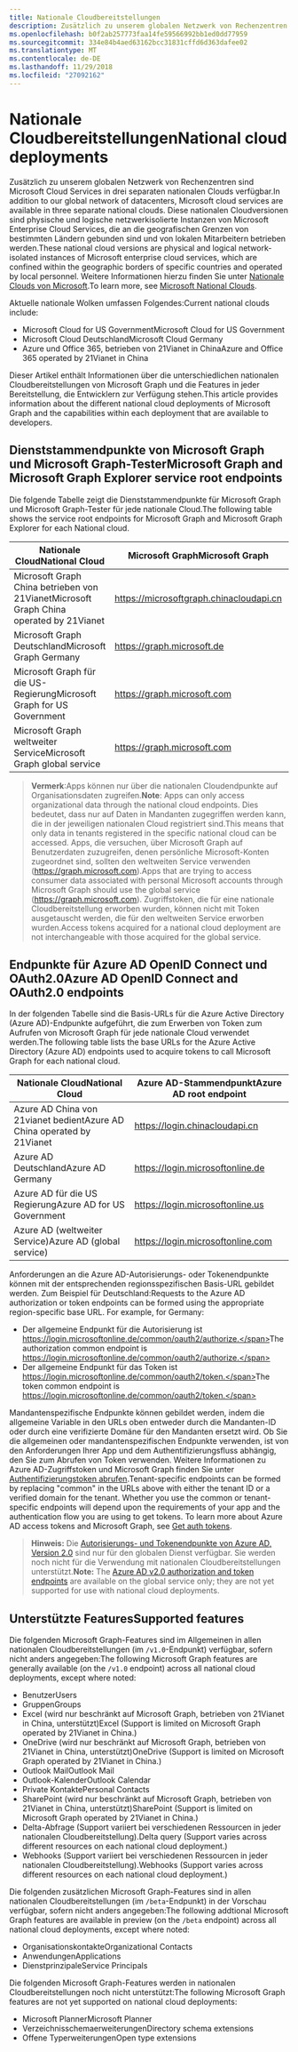 ```yaml
---
title: Nationale Cloudbereitstellungen
description: Zusätzlich zu unserem globalen Netzwerk von Rechenzentren sind Microsoft Cloud Services in drei separaten nationalen Clouds verfügbar. Diese nationalen Cloudversionen sind physische und logische netzwerkisolierte Instanzen von Microsoft Enterprise Cloud Services, die an die geografischen Grenzen von bestimmten Ländern gebunden sind und von lokalen Mitarbeitern betrieben werden. Weitere Informationen hierzu finden Sie unter „Nationale Clouds von Microsoft“.
ms.openlocfilehash: b0f2ab257773faa14fe59566992bb1ed0dd77959
ms.sourcegitcommit: 334e84b4aed63162bcc31831cffd6d363dafee02
ms.translationtype: MT
ms.contentlocale: de-DE
ms.lasthandoff: 11/29/2018
ms.locfileid: "27092162"
---
```

# <a name="national-cloud-deployments"></a><span data-ttu-id="10a4e-105">Nationale Cloudbereitstellungen</span><span class="sxs-lookup"><span data-stu-id="10a4e-105">National cloud deployments</span></span>


<span data-ttu-id="10a4e-106">Zusätzlich zu unserem globalen Netzwerk von Rechenzentren sind Microsoft Cloud Services in drei separaten nationalen Clouds verfügbar.</span><span class="sxs-lookup"><span data-stu-id="10a4e-106">In addition to our global network of datacenters, Microsoft cloud services are available in three separate national clouds.</span></span> <span data-ttu-id="10a4e-107">Diese nationalen Cloudversionen sind physische und logische netzwerkisolierte Instanzen von Microsoft Enterprise Cloud Services, die an die geografischen Grenzen von bestimmten Ländern gebunden sind und von lokalen Mitarbeitern betrieben werden.</span><span class="sxs-lookup"><span data-stu-id="10a4e-107">These national cloud versions are physical and logical network-isolated instances of Microsoft enterprise cloud services, which are confined within the geographic borders of specific countries and operated by local personnel.</span></span> <span data-ttu-id="10a4e-108">Weitere Informationen hierzu finden Sie unter [Nationale Clouds von Microsoft](https://www.microsoft.com/de-DE/TrustCenter/CloudServices/NationalCloud).</span><span class="sxs-lookup"><span data-stu-id="10a4e-108">To learn more, see [Microsoft National Clouds](https://www.microsoft.com/de-DE/TrustCenter/CloudServices/NationalCloud).</span></span>

<span data-ttu-id="10a4e-109">Aktuelle nationale Wolken umfassen Folgendes:</span><span class="sxs-lookup"><span data-stu-id="10a4e-109">Current national clouds include:</span></span>

- <span data-ttu-id="10a4e-110">Microsoft Cloud for US Government</span><span class="sxs-lookup"><span data-stu-id="10a4e-110">Microsoft Cloud for US Government</span></span>
- <span data-ttu-id="10a4e-111">Microsoft Cloud Deutschland</span><span class="sxs-lookup"><span data-stu-id="10a4e-111">Microsoft Cloud Germany</span></span>
- <span data-ttu-id="10a4e-112">Azure und Office 365, betrieben von 21Vianet in China</span><span class="sxs-lookup"><span data-stu-id="10a4e-112">Azure and Office 365 operated by 21Vianet in China</span></span>

<span data-ttu-id="10a4e-113">Dieser Artikel enthält Informationen über die unterschiedlichen nationalen Cloudbereitstellungen von Microsoft Graph und die Features in jeder Bereitstellung, die Entwicklern zur Verfügung stehen.</span><span class="sxs-lookup"><span data-stu-id="10a4e-113">This article provides information about the different national cloud deployments of Microsoft Graph and the capabilities within each deployment that are available to developers.</span></span>

## <a name="microsoft-graph-and-microsoft-graph-explorer-service-root-endpoints"></a><span data-ttu-id="10a4e-114">Dienststammendpunkte von Microsoft Graph und Microsoft Graph-Tester</span><span class="sxs-lookup"><span data-stu-id="10a4e-114">Microsoft Graph and Microsoft Graph Explorer service root endpoints</span></span>

<span data-ttu-id="10a4e-115">Die folgende Tabelle zeigt die Dienststammendpunkte für Microsoft Graph und Microsoft Graph-Tester für jede nationale Cloud.</span><span class="sxs-lookup"><span data-stu-id="10a4e-115">The following table shows the service root endpoints for Microsoft Graph and Microsoft Graph Explorer for each National cloud.</span></span>

| <span data-ttu-id="10a4e-116">Nationale Cloud</span><span class="sxs-lookup"><span data-stu-id="10a4e-116">National Cloud</span></span> | <span data-ttu-id="10a4e-117">Microsoft Graph</span><span class="sxs-lookup"><span data-stu-id="10a4e-117">Microsoft Graph</span></span> | <span data-ttu-id="10a4e-118">Microsoft Graph-Tester</span><span class="sxs-lookup"><span data-stu-id="10a4e-118">Microsoft Graph Explorer</span></span>
|---------------------------|----------------|----------------|
| <span data-ttu-id="10a4e-119">Microsoft Graph China betrieben von 21Vianet</span><span class="sxs-lookup"><span data-stu-id="10a4e-119">Microsoft Graph China operated by 21Vianet</span></span> | https://microsoftgraph.chinacloudapi.cn | https://developer.microsoft.com/zh-cn/graph/graph-explorer-china |
| <span data-ttu-id="10a4e-120">Microsoft Graph Deutschland</span><span class="sxs-lookup"><span data-stu-id="10a4e-120">Microsoft Graph Germany</span></span> | https://graph.microsoft.de | <span data-ttu-id="10a4e-121">Nicht unterstützt.</span><span class="sxs-lookup"><span data-stu-id="10a4e-121">Not supported.</span></span> |
| <span data-ttu-id="10a4e-122">Microsoft Graph für die US-Regierung</span><span class="sxs-lookup"><span data-stu-id="10a4e-122">Microsoft Graph for US Government</span></span> | https://graph.microsoft.com | <span data-ttu-id="10a4e-123">Nicht unterstützt.</span><span class="sxs-lookup"><span data-stu-id="10a4e-123">Not supported.</span></span> |
| <span data-ttu-id="10a4e-124">Microsoft Graph weltweiter Service</span><span class="sxs-lookup"><span data-stu-id="10a4e-124">Microsoft Graph global service</span></span> | https://graph.microsoft.com | https://developer.microsoft.com/graph/graph-explorer |

> <span data-ttu-id="10a4e-125">**Vermerk**:Apps können nur über die nationalen Cloudendpunkte auf Organisationsdaten zugreifen.</span><span class="sxs-lookup"><span data-stu-id="10a4e-125">**Note**: Apps can only access organizational data through the national cloud endpoints.</span></span> <span data-ttu-id="10a4e-126">Dies bedeutet, dass nur auf Daten in Mandanten zugegriffen werden kann, die in der jeweiligen nationalen Cloud registriert sind.</span><span class="sxs-lookup"><span data-stu-id="10a4e-126">This means that only data in tenants registered in the specific national cloud can be accessed.</span></span> <span data-ttu-id="10a4e-127">Apps, die versuchen, über Microsoft Graph auf Benutzerdaten zuzugreifen, denen persönliche Microsoft-Konten zugeordnet sind, sollten den weltweiten Service verwenden (https://graph.microsoft.com).</span><span class="sxs-lookup"><span data-stu-id="10a4e-127">Apps that are trying to access consumer data associated with personal Microsoft accounts through Microsoft Graph should use the global service (https://graph.microsoft.com).</span></span> <span data-ttu-id="10a4e-128">Zugriffstoken, die für eine nationale Cloudbereitstellung erworben wurden, können nicht mit Token ausgetauscht werden, die für den weltweiten Service erworben wurden.</span><span class="sxs-lookup"><span data-stu-id="10a4e-128">Access tokens acquired for a national cloud deployment are not interchangeable with those acquired for the global service.</span></span>

## <a name="azure-ad-openid-connect-and-oauth20-endpoints"></a><span data-ttu-id="10a4e-129">Endpunkte für Azure AD OpenID Connect und OAuth2.0</span><span class="sxs-lookup"><span data-stu-id="10a4e-129">Azure AD OpenID Connect and OAuth2.0 endpoints</span></span>

<span data-ttu-id="10a4e-130">In der folgenden Tabelle sind die Basis-URLs für die Azure Active Directory (Azure AD)-Endpunkte aufgeführt, die zum Erwerben von Token zum Aufrufen von Microsoft Graph für jede nationale Cloud verwendet werden.</span><span class="sxs-lookup"><span data-stu-id="10a4e-130">The following table lists the base URLs for the Azure Active Directory (Azure AD) endpoints used to acquire tokens to call Microsoft Graph for each national cloud.</span></span>

| <span data-ttu-id="10a4e-131">Nationale Cloud</span><span class="sxs-lookup"><span data-stu-id="10a4e-131">National Cloud</span></span> | <span data-ttu-id="10a4e-132">Azure AD-Stammendpunkt</span><span class="sxs-lookup"><span data-stu-id="10a4e-132">Azure AD root endpoint</span></span> |
|---------------------------|----------------|
| <span data-ttu-id="10a4e-133">Azure AD China von 21vianet bedient</span><span class="sxs-lookup"><span data-stu-id="10a4e-133">Azure AD China operated by 21Vianet</span></span> |https://login.chinacloudapi.cn |
| <span data-ttu-id="10a4e-134">Azure AD Deutschland</span><span class="sxs-lookup"><span data-stu-id="10a4e-134">Azure AD Germany</span></span> | https://login.microsoftonline.de |
| <span data-ttu-id="10a4e-135">Azure AD für die US Regierung</span><span class="sxs-lookup"><span data-stu-id="10a4e-135">Azure AD for US Government</span></span> | https://login.microsoftonline.us |
| <span data-ttu-id="10a4e-136">Azure AD (weltweiter Service)</span><span class="sxs-lookup"><span data-stu-id="10a4e-136">Azure AD (global service)</span></span> | https://login.microsoftonline.com |

<span data-ttu-id="10a4e-p104">Anforderungen an die Azure AD-Autorisierungs- oder Tokenendpunkte können mit der entsprechenden regionsspezifischen Basis-URL gebildet werden. Zum Beispiel für Deutschland:</span><span class="sxs-lookup"><span data-stu-id="10a4e-p104">Requests to the Azure AD authorization or token endpoints can be formed using the appropriate region-specific base URL. For example, for Germany:</span></span>

- <span data-ttu-id="10a4e-139">Der allgemeine Endpunkt für die Autorisierung ist https://login.microsoftonline.de/common/oauth2/authorize.</span><span class="sxs-lookup"><span data-stu-id="10a4e-139">The authorization common endpoint is https://login.microsoftonline.de/common/oauth2/authorize.</span></span>
- <span data-ttu-id="10a4e-140">Der allgemeine Endpunkt für das Token ist https://login.microsoftonline.de/common/oauth2/token.</span><span class="sxs-lookup"><span data-stu-id="10a4e-140">The token common endpoint is https://login.microsoftonline.de/common/oauth2/token.</span></span>

<span data-ttu-id="10a4e-p105">Mandantenspezifische Endpunkte können gebildet werden, indem die allgemeine Variable in den URLs oben entweder durch die Mandanten-ID oder durch eine verifizierte Domäne für den Mandanten ersetzt wird. Ob Sie die allgemeinen oder mandantenspezifischen Endpunkte verwenden, ist von den Anforderungen Ihrer App und dem Authentifizierungsfluss abhängig, den Sie zum Abrufen von Token verwenden. Weitere Informationen zu Azure AD-Zugriffstoken und Microsoft Graph finden Sie unter [Authentifizierungstoken abrufen](./auth-overview.md).</span><span class="sxs-lookup"><span data-stu-id="10a4e-p105">Tenant-specific endpoints can be formed by replacing "common" in the URLs above with either the tenant ID or a verified domain for the tenant. Whether you use the common or tenant-specific endpoints will depend upon the requirements of your app and the authentication flow you are using to get tokens. To learn more about Azure AD access tokens and Microsoft Graph, see [Get auth tokens](./auth-overview.md).</span></span>

> <span data-ttu-id="10a4e-144">**Hinweis:** Die [Autorisierungs- und Tokenendpunkte von Azure AD, Version 2.0](https://azure.microsoft.com/de-DE/documentation/articles/active-directory-appmodel-v2-overview/) sind nur für den globalen Dienst verfügbar. Sie werden noch nicht für die Verwendung mit nationalen Cloudbereitstellungen unterstützt.</span><span class="sxs-lookup"><span data-stu-id="10a4e-144">**Note:** The [Azure AD v2.0 authorization and token endpoints](https://azure.microsoft.com/de-DE/documentation/articles/active-directory-appmodel-v2-overview/) are available on the global service only; they are not yet supported for use with national cloud deployments.</span></span>

## <a name="supported-features"></a><span data-ttu-id="10a4e-145">Unterstützte Features</span><span class="sxs-lookup"><span data-stu-id="10a4e-145">Supported features</span></span>

<span data-ttu-id="10a4e-146">Die folgenden Microsoft Graph-Features sind im Allgemeinen in allen nationalen Cloudbereitstellungen (im `/v1.0`-Endpunkt) verfügbar, sofern nicht anders angegeben:</span><span class="sxs-lookup"><span data-stu-id="10a4e-146">The following Microsoft Graph features are generally available (on the `/v1.0` endpoint) across all national cloud deployments, except where noted:</span></span>

* <span data-ttu-id="10a4e-147">Benutzer</span><span class="sxs-lookup"><span data-stu-id="10a4e-147">Users</span></span>
* <span data-ttu-id="10a4e-148">Gruppen</span><span class="sxs-lookup"><span data-stu-id="10a4e-148">Groups</span></span>
* <span data-ttu-id="10a4e-149">Excel (wird nur beschränkt auf Microsoft Graph, betrieben von 21Vianet in China, unterstützt)</span><span class="sxs-lookup"><span data-stu-id="10a4e-149">Excel (Support is limited on Microsoft Graph operated by 21Vianet in China.)</span></span>
* <span data-ttu-id="10a4e-150">OneDrive (wird nur beschränkt auf Microsoft Graph, betrieben von 21Vianet in China, unterstützt)</span><span class="sxs-lookup"><span data-stu-id="10a4e-150">OneDrive (Support is limited on Microsoft Graph operated by 21Vianet in China.)</span></span>
* <span data-ttu-id="10a4e-151">Outlook Mail</span><span class="sxs-lookup"><span data-stu-id="10a4e-151">Outlook Mail</span></span>
* <span data-ttu-id="10a4e-152">Outlook-Kalender</span><span class="sxs-lookup"><span data-stu-id="10a4e-152">Outlook Calendar</span></span>
* <span data-ttu-id="10a4e-153">Private Kontakte</span><span class="sxs-lookup"><span data-stu-id="10a4e-153">Personal Contacts</span></span> 
* <span data-ttu-id="10a4e-154">SharePoint (wird nur beschränkt auf Microsoft Graph, betrieben von 21Vianet in China, unterstützt)</span><span class="sxs-lookup"><span data-stu-id="10a4e-154">SharePoint (Support is limited on Microsoft Graph operated by 21Vianet in China.)</span></span>
* <span data-ttu-id="10a4e-155">Delta-Abfrage (Support variiert bei verschiedenen Ressourcen in jeder nationalen Cloudbereitstellung).</span><span class="sxs-lookup"><span data-stu-id="10a4e-155">Delta query (Support varies across different resources on each national cloud deployment.)</span></span>
* <span data-ttu-id="10a4e-156">Webhooks (Support variiert bei verschiedenen Ressourcen in jeder nationalen Cloudbereitstellung).</span><span class="sxs-lookup"><span data-stu-id="10a4e-156">Webhooks (Support varies across different resources on each national cloud deployment.)</span></span>

<span data-ttu-id="10a4e-157">Die folgenden zusätzlichen Microsoft Graph-Features sind in allen nationalen Cloudbereitstellungen (im `/beta`-Endpunkt) in der Vorschau verfügbar, sofern nicht anders angegeben:</span><span class="sxs-lookup"><span data-stu-id="10a4e-157">The following addtional Microsoft Graph features are available in preview (on the `/beta` endpoint) across all national cloud deployments, except where noted:</span></span>

* <span data-ttu-id="10a4e-158">Organisationskontakte</span><span class="sxs-lookup"><span data-stu-id="10a4e-158">Organizational Contacts</span></span>
* <span data-ttu-id="10a4e-159">Anwendungen</span><span class="sxs-lookup"><span data-stu-id="10a4e-159">Applications</span></span>
* <span data-ttu-id="10a4e-160">Dienstprinzipale</span><span class="sxs-lookup"><span data-stu-id="10a4e-160">Service Principals</span></span>

<span data-ttu-id="10a4e-161">Die folgenden Microsoft Graph-Features werden in nationalen Cloudbereitstellungen noch nicht unterstützt:</span><span class="sxs-lookup"><span data-stu-id="10a4e-161">The following Microsoft Graph features are not yet supported on national cloud deployments:</span></span>

* <span data-ttu-id="10a4e-162">Microsoft Planner</span><span class="sxs-lookup"><span data-stu-id="10a4e-162">Microsoft Planner</span></span>
* <span data-ttu-id="10a4e-163">Verzeichnisschemaerweiterungen</span><span class="sxs-lookup"><span data-stu-id="10a4e-163">Directory schema extensions</span></span>
* <span data-ttu-id="10a4e-164">Offene Typerweiterungen</span><span class="sxs-lookup"><span data-stu-id="10a4e-164">Open type extensions</span></span>
